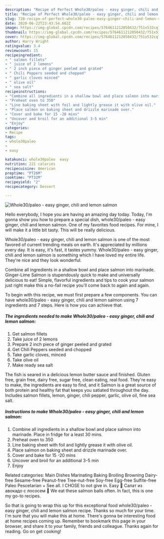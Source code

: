 ```yaml
---
description: "Recipe of Perfect Whole30/paleo - easy ginger, chili and lemon salmon"
title: "Recipe of Perfect Whole30/paleo - easy ginger, chili and lemon salmon"
slug: 728-recipe-of-perfect-whole30-paleo-easy-ginger-chili-and-lemon-salmon
date: 2020-06-22T23:43:54.602Z
image: https://img-global.cpcdn.com/recipes/5764611212050432/751x532cq70/whole30paleo-easy-ginger-chili-and-lemon-salmon-recipe-main-photo.jpg
thumbnail: https://img-global.cpcdn.com/recipes/5764611212050432/751x532cq70/whole30paleo-easy-ginger-chili-and-lemon-salmon-recipe-main-photo.jpg
cover: https://img-global.cpcdn.com/recipes/5764611212050432/751x532cq70/whole30paleo-easy-ginger-chili-and-lemon-salmon-recipe-main-photo.jpg
author: Harry Wright
ratingvalue: 3.4
reviewcount: 15
recipeingredient:
- " salmon fillets"
- " juice of 2 lemons"
- " 2 inch piece of ginger peeled and grated"
- " Chili Peppers seeded and chopped"
- " garlic cloves minced"
- " olive oil"
- " sea salt"
recipeinstructions:
- "Combine all ingredients in a shallow bowl and place salmon into marinade. Place in fridge for a least 30 mins."
- "Preheat oven to 350"
- "Line baking sheet with foil and lightly grease it with olive oil."
- "Place salmon on baking sheet and drizzle marinade over."
- "Cover and bake for 15 -20 mins"
- "Uncover and broil for an additional 3-5 min"
- "Enjoy"
categories:
- Recipe
tags:
- whole30paleo
- 
- easy

katakunci: whole30paleo  easy 
nutrition: 221 calories
recipecuisine: American
preptime: "PT26M"
cooktime: "PT32M"
recipeyield: "2"
recipecategory: Dessert

---
```



![Whole30/paleo - easy ginger, chili and lemon salmon](https://img-global.cpcdn.com/recipes/5764611212050432/751x532cq70/whole30paleo-easy-ginger-chili-and-lemon-salmon-recipe-main-photo.jpg)

Hello everybody, I hope you are having an amazing day today. Today, I'm gonna show you how to prepare a special dish, whole30/paleo - easy ginger, chili and lemon salmon. One of my favorites food recipes. For mine, I will make it a little bit tasty. This will be really delicious.

Whole30/paleo - easy ginger, chili and lemon salmon is one of the most favored of current trending meals on earth. It's appreciated by millions every day. It is easy, it's fast, it tastes yummy. Whole30/paleo - easy ginger, chili and lemon salmon is something which I have loved my entire life. They're nice and they look wonderful.

Combine all ingredients in a shallow bowl and place salmon into marinade. Ginger-Lime Salmon is stupendously quick to make and universally delicious to eat! Simple, flavorful ingredients and tips to cook your salmon just right make this a no-fail recipe you&#39;ll come back to again and again.


To begin with this recipe, we must first prepare a few components. You can have whole30/paleo - easy ginger, chili and lemon salmon using 7 ingredients and 7 steps. Here is how you can achieve that.

<!--inarticleads1-->

##### The ingredients needed to make Whole30/paleo - easy ginger, chili and lemon salmon:

1. Get  salmon fillets
1. Take  juice of 2 lemons
1. Prepare  2 inch piece of ginger peeled and grated
1. Get  Chili Peppers seeded and chopped
1. Take  garlic cloves, minced
1. Take  olive oil
1. Make ready  sea salt


The fish is seared in a delicious lemon butter sauce and finished. Gluten free, grain free, dairy free, sugar free, clean eating, real food. They&#39;re easy to make, the ingredients are easy to find, and it Salmon is a great source of both protein and healthy fat that keeps you satiated throughout the day. Includes salmon fillets, lemon, ginger, chili pepper, garlic, olive oil, fine sea salt. 

<!--inarticleads2-->

##### Instructions to make Whole30/paleo - easy ginger, chili and lemon salmon:

1. Combine all ingredients in a shallow bowl and place salmon into marinade. Place in fridge for a least 30 mins.
1. Preheat oven to 350
1. Line baking sheet with foil and lightly grease it with olive oil.
1. Place salmon on baking sheet and drizzle marinade over.
1. Cover and bake for 15 -20 mins
1. Uncover and broil for an additional 3-5 min
1. Enjoy


Related categories: Main Dishes Marinating Baking Broiling Browning Dairy-free Sesame-free Peanut-free Tree-nut-free Soy-free Egg-free Sulfite-free Paleo Pescetarian + See all. I CHOSE to not give in. Easy 🥑 Салат из авокадо с лососем 🥗 We eat these salmon balls often. In fact, this is one my go-to recipes. 

So that is going to wrap this up for this exceptional food whole30/paleo - easy ginger, chili and lemon salmon recipe. Thanks so much for your time. I'm sure that you will make this at home. There's gonna be interesting food at home recipes coming up. Remember to bookmark this page in your browser, and share it to your family, friends and colleague. Thanks again for reading. Go on get cooking!
